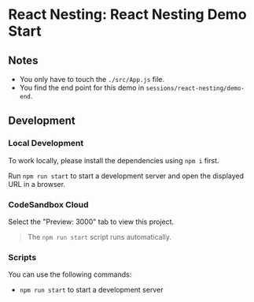 # React Nesting: React Nesting Demo Start

## Notes

- You only have to touch the `./src/App.js` file.
- You find the end point for this demo in `sessions/react-nesting/demo-end`.

## Development

### Local Development

To work locally, please install the dependencies using `npm i` first.

Run `npm run start` to start a development server and open the displayed URL in a browser.

### CodeSandbox Cloud

Select the "Preview: 3000" tab to view this project.

> The `npm run start` script runs automatically.

### Scripts

You can use the following commands:

- `npm run start` to start a development server

